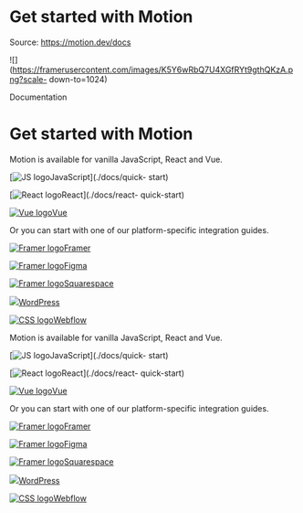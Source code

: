 # Get started with Motion

Source: https://motion.dev/docs

![](https://framerusercontent.com/images/K5Y6wRbQ7U4XGfRYt9gthQKzA.png?scale-
down-to=1024)

Documentation

# Get started with Motion

Motion is available for vanilla JavaScript, React and Vue.

[![JS
logo](https://framerusercontent.com/images/CLTl0j0riTmlT5x4EZ9ZmJDDRA.png)JavaScript](./docs/quick-
start)

[![React
logo](https://framerusercontent.com/images/oyA2TFsGGza1axq55RcRBHlnLYA.png)React](./docs/react-
quick-start)

[![Vue
logo](https://framerusercontent.com/images/2kGcEFcZWLohHflOwfzA0nsk3g.png)Vue](./docs/vue)

Or you can start with one of our platform-specific integration guides.

[![Framer
logo](https://framerusercontent.com/images/cL2ctm8BbSbAizUnLFWvXikRb4.png)Framer](./docs/framer)

[![Framer
logo](https://framerusercontent.com/images/SSXO9xW32j9KAQiSuz6mfMqSOY0.png)Figma](./docs/figma)

[![Framer
logo](https://framerusercontent.com/images/BoCRrGAC3tgpcc2eEaBzMsP2aMo.png)Squarespace](./docs/squarespace)

[![](https://framerusercontent.com/images/xs15MUxxRxj7hrz28niTUG08sI.png)WordPress](./docs/wordpress)

[![CSS
logo](https://framerusercontent.com/images/tMdtO9LIbaWzMZBZJ4mS9LsNIMQ.svg)Webflow](./docs/webflow)

Motion is available for vanilla JavaScript, React and Vue.

[![JS
logo](https://framerusercontent.com/images/CLTl0j0riTmlT5x4EZ9ZmJDDRA.png)JavaScript](./docs/quick-
start)

[![React
logo](https://framerusercontent.com/images/oyA2TFsGGza1axq55RcRBHlnLYA.png)React](./docs/react-
quick-start)

[![Vue
logo](https://framerusercontent.com/images/2kGcEFcZWLohHflOwfzA0nsk3g.png)Vue](./docs/vue)

Or you can start with one of our platform-specific integration guides.

[![Framer
logo](https://framerusercontent.com/images/cL2ctm8BbSbAizUnLFWvXikRb4.png)Framer](./docs/framer)

[![Framer
logo](https://framerusercontent.com/images/SSXO9xW32j9KAQiSuz6mfMqSOY0.png)Figma](./docs/figma)

[![Framer
logo](https://framerusercontent.com/images/BoCRrGAC3tgpcc2eEaBzMsP2aMo.png)Squarespace](./docs/squarespace)

[![](https://framerusercontent.com/images/xs15MUxxRxj7hrz28niTUG08sI.png)WordPress](./docs/wordpress)

[![CSS
logo](https://framerusercontent.com/images/tMdtO9LIbaWzMZBZJ4mS9LsNIMQ.svg)Webflow](./docs/webflow)

